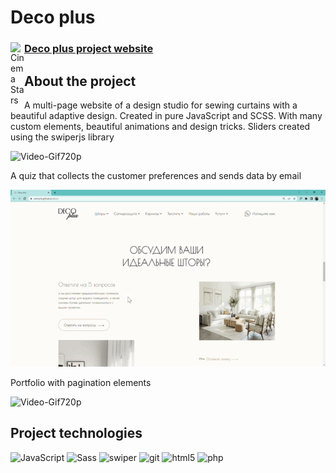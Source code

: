 # Deco plus

<a href="https://cinemastar.herokuapp.com/">
  <div>
   <img align="left" alt="Cinema Stars" width="22px" src="https://i.ya-webdesign.com/images/internet-transparent-globe-8.png" />
   <h3><a href="https://solmyrik.github.io/deco/">Deco plus project website</a></h3>
  </div>
</a>

## About the project

A multi-page website of a design studio for sewing curtains with a beautiful adaptive design. Created in pure JavaScript and SCSS. With many custom elements, beautiful animations and design tricks. Sliders created using the swiperjs library


![Video-Gif720p](https://github.com/Solmyrik/deco/blob/main/git/Deco%20plus%20-%20Google%20Chrome%202022-10-28%2016-53-33.gif?raw=true)

A quiz that collects the customer preferences and sends data by email


![Video-Gif720p](https://github.com/Solmyrik/deco/blob/main/git/Deco%20plus%20-%20Google%20Chrome%202022-10-28%2016-53-59%20(1).gif?raw=true)

Portfolio with pagination elements


![Video-Gif720p](https://github.com/Solmyrik/deco/blob/main/git/%D0%9D%D0%B0%D1%88%D0%B8%20%D1%80%D0%B0%D0%B1%D0%BE%D1%82%D1%8B%20-%20Google%20Chrome%202022-10-28%2016-54-55.gif?raw=true)


## Project technologies

<p>
  <img alt="JavaScript" src="https://img.shields.io/badge/-JavaScript-ffff00?style=flat-square&logo=javascript&logoColor=black" />
  <img alt="Sass" src="https://img.shields.io/badge/-Sass-CC6699?style=flat-square&logo=sass&logoColor=white" />
  <img alt="swiper" src="https://img.shields.io/badge/-swiper-03F?style=flat-square&logo=swiper&logoColor=white" />
  <img alt="git" src="https://img.shields.io/badge/-Git-F05032?style=flat-square&logo=git&logoColor=white" />
  <img alt="html5" src="https://img.shields.io/badge/-HTML5-E34F26?style=flat-square&logo=html5&logoColor=white" />
  <img alt="php" src="https://img.shields.io/badge/-PHP-310062?style=flat-square&logo=php&logoColor=white" />
  
</p>
